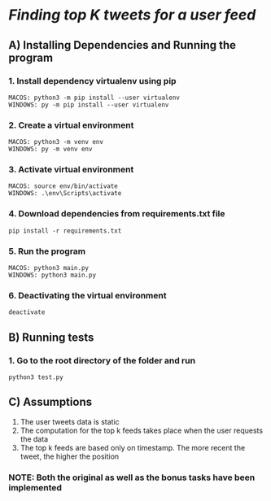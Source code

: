 # ***Finding top K tweets for a user feed***

## **A) Installing Dependencies and Running the program**
### 1. Install dependency virtualenv using pip
	MACOS: python3 -m pip install --user virtualenv
	WINDOWS: py -m pip install --user virtualenv
### 2. Create a virtual environment 
	MACOS: python3 -m venv env
	WINDOWS: py -m venv env
### 3. Activate virtual environment
	MACOS: source env/bin/activate
	WINDOWS: .\env\Scripts\activate
### 4. Download dependencies from requirements.txt file
	pip install -r requirements.txt
### 5. Run the program
	MACOS: python3 main.py
	WINDOWS: python3 main.py
### 6. Deactivating the virtual environment 
	deactivate


## **B) Running tests**
### 1. Go to the root directory of the folder and run 
	python3 test.py


## **C) Assumptions**
 1. The user tweets data is static 
 2. The computation for the top k feeds takes place when the user requests the data
 3. The top k feeds are based only on timestamp. The more recent the tweet, the higher the position

### NOTE: Both the original as well as the bonus tasks have been implemented
